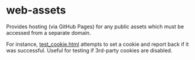 # web-assets

Provides hosting (via GitHub Pages) for any public assets which must be accessed from a separate domain.

For instance, [test_cookie.html](test_cookie.html) attempts to set a cookie and report back if it was successful. Useful for testing if 3rd-party cookies are disabled.
